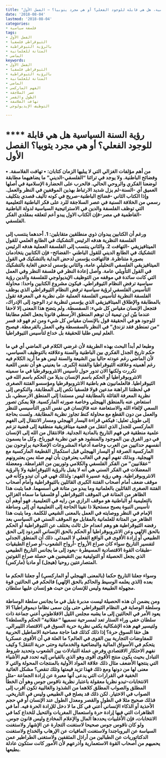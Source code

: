 ```yaml
---
title: "رؤية السنة السياسية، هل هي قابلة للوجود الفعلي؟ أو هي مجرد يتوبيا؟ – الفصل الأول"
date: '2018-08-04'
lastmod: '2018-08-04'
categories:
- فلسفة سياسية
tags:
- الفصل الأول
- الثيوقراطي فلسفيا
- بالرؤية الثيوقراطية
- المتانة للعلمانية
- الماضي
keywords:
- الفصل الأول
- الثيوقراطي فلسفيا
- بالرؤية الثيوقراطية
- المتانة للعلمانية
- الماضي
- الفهم الماركسي
- عصر السلاجقة
- الطول والقصر
- تهافت الفلاسفة
- التوظيف الإيديولوجي

---
```

# **** **رؤية السنة السياسية هل هي قابلة للوجود الفعلي؟ أو هي مجرد يتوبيا؟ الفصل الأول**

### من أهم مؤلفات الغزالي التي لا يبليها الزمان كتابان: • تهافت الفلاسفة. • وفضائح الباطنية. ولا يوجد في تراثنا “الفلسفي-الديني” ما يضاهيهما مطابقة لوضعنا الفكري والروحي الحالي. فالحرب على الحضارة الإسلامية في أصلها العميق أي -السنة-لم يزل شديد الارتباط بهذين الموقفين في النظر والعمل. وإذا الكتاب الثاني -فضائح الباطنية-صريح في كونه تأليف قصدي بتكليف رسمي من الخلافة السنية في عصر السلاجقة للرد على فكر الباطنية التعليمية التي توظف الفلسفة والدين في الاستراتيجية السياسية لدولة الباطنية -الفاطمية في مصر-فإن الكتاب الاول يبدو أعم لتعلقه بمقلدي الفكر الفلسفي.

### ورغم أن الكتابين يبدوان ذوي منطلقين متقابلين: 1. أحدهما ينتسب إلى الفلسفة النظرية هدفه الرئيس التشكيك في الطابع العلمي للقول الميتافيزيقي -التهافت 2. والثاني ينتسب إلى الفلسفة العملية هدفه الرئيس التشكيك في الطابع الديني للقول الباطني -الفضائح- فإن الكتابين يتخادمان بصورة متناظرة. فالتهافت يؤسس لدحض البداية بالتشكيك في القول الميتافيزيقي الفلسفي التحليلي عامة، والثاني يؤسس لدحض الغاية بالتشكيك في القول التأويلي عامة. وأصل إعادة النظر في فلسفة النظر وفي العمل التي كانت سائدة في موقفه من التوظيف الإيديولوجي للفلسفة والدين رؤية سياسية ترفض النظام الثيوقراطي. فيكون مشروع الكتابين واحدا: محاولة التأسيس الفلسفي لرؤية سياسية ترفض النظام الثيوقراطي الذي يوظف الفلسفة النظرية لتأسيس الفلسفة العملية على نظرية في المعرفة تقول بالمطابقة والإطلاق الميتافيزيقي الذي يؤسس لنظرية ترد الوجود إلى الإدراك، فتجعل الإنسان مقياس كل شيء: السفسطة. ولم يتضح هذا المعنى إلا لاحقا عندما بيّن ابن تيمية أن توهم المنطق الأرسطي قانونا يجعل العلم مطابقا للوجود هو في الحقيقة قول بالإنسان مقياس كل شيء ومن ثم فهو قد فسر “من تمنطق فقد تزندق” في النظر بالسفسطة وفي العمل بالقرمطة. فيصبح العلم ليس طلبا للحقيقة بل خداع لتأسيس الثيوقراطيا.

### وطبعا لم أبدأ البحث بهذه الطريقة لأن غرضي الكلام في الماضي أي في ما حكم تاريخ الجدل الفكري بين الباطنية والسنة وعلاقته بالتوظيف السياسي، لأن الماضي رغم عودته حاليا بين الشيعة والسنة ليس هو ما أريد الكلام فيه رغم أهميته وعلاقته الثيوقراطيا والفتنة الكبرى. ما يعنيني هو أن نفس اللعبة تكررت ولكنها الان تدور حول تأسيس الانثروبوقرطيا في ما سميته الانثروبوقراطيا أو الحكم باسم الإنسان بديلا من الحكم باسم الله في الثيوقراطيا. فالعلمانيون هم باطنية الانثروبوقرطيا ومؤسسو الفتنة الصغرى في لحظتنا الراهنة مدعين قولا فلسفيا نكص إلى المطابقة. والنكوص إلى نظرية المعرفة القائلة بالمطابقة ليس مستندا إلى المنطق الارسطي، بل استعاض عنه بالمنطق الهيجلي وخاصة صورته الماركسية. فلا يمكن تصور السعي لإلغاء الله والاستعاضة عنه فالإنسان في نفس الدور التأسيسي للنظر والعمل من دون القطع مع محاولة كنط تجاوز نظرية المطابقة. ولست بحاجة إلى طويل تعليل: فيكفي قراءة اليسار الهيجلي ومسار الانتقال إلى الفهم الماركسي للجدل الذي انتقل من قضية ميتافزيقية منطقية إلى قضية تزعم علمية منطقية في فهم التاريخ بالمادية الجدلية. فالانتقال من الله إلى الإنسان في دور الفرق بين الموجود والمنشود هو عين نظرية فيورباخ. وكل ما يسمون أنفسهم حداثيين من العرب وخاصة أدعياء المشروعات الإصلاحية يراوحون بين الماركسية الصرفة أو اليسار الهيجلي قبل استكمال القطيعة الماركسية مع الهيجلية. وبذلك تفهم أنهم في الغالب يعترفون بأن لهم صلة بمن يعتبرونهم “عقلانيين” من الفكر الفلسفي والكلامي وثوريين من القرامطة. ومعضلة المعضلات في الفكر السني هي أنه لا يقبل بالرؤية الثيوقراطية ولا بالرؤية الانثروبوقراطية. وهي رؤية عسيرة الفهم: ولذلك فهي في آن تبدو وكأنه في موقف ضعف أمام أصحاب الفتنة الكبرى القائلين بالثيوقراطية وأمام أصحاب الفتنة الصغرى القائلين بالعلمانية وما يبدو من متانة في أسسهما. فما يثبت هذا الظاهر من المتانة في الموقف الثيوقراطي أو فلسفيا ما سماه الغزالي بالتعليمية أو الباطنية هو موقف الرازي من رايه في التعليمية. فهو أوهم أن تأسيس النبوة يصبح مستحيلا ذا نفينا الحاجة إلى التعليمية أي إلى وساطة الإمام في النظر ووصايته في العمل بالمعنى الشيعي للكلمة. وما يثبت هذا الظاهر من المتانة للعلمانية بالمقابل مع الموقف السني في السياسي بعد رفضه الثيوقراطية هو وهم انعدام حل ثالث يختلف عن الثيوقراطية أو الحكم بالحق الإلهي وعن الانثروبوقراطيا أو الحكم بالحق الإنساني المردود إلى الحق الطبيعي أو إرادة الأقوى في الواقع الفعلي لا المبدئي. ذلك أن المنطق الجدلي لتفسير التاريخ سواء كان صراع الأرواح -أرواح الشعوب-أو صراع الطبقيات -طبقات القوة الاقتصادية المسيطرة -يعود إلى ما يجانس التاريخ الطبيعي الذي يجعل الحصيلة أو التوليفية بين النقيضين هي حصلة صراع القوتين المتصارعتين روحيا (هيجل) أو ماديا (ماركس).

### وسواء جعلنا التاريخ حكما (بالمعنى الهيجلي أو الماركسي) أو جعلنا الحكم ما بعده (الذي يعلمه الوسيط والحاكم بالحق الإلهي) فالحكم في الحالتين قوة مجهولة الطبيعة وليس للإنسان من حيث هو إنسان عليها سلطان.

### ومن يضمن أن هذه الحصيلة ليست مدبرة بليل في ما يجانس سلطة الوساطة وسلطة الوصاية في النظام الثيوقراطي حتى وإن سمى نظاما ديموقراطيا؟ الا يعود الأمر في الحالتين إلى ما يشبه مجلس الليل الافلاطوني أعني جماعة ذات سلطان خفي وراء الستار تعد لمسرحية نسميها “عقلانية” الحكم والسلطة؟ ولتيسير فهم هذه الإشكالية يكفي نظرية حرية السوق في الاقتصاد الليبرالي. هل حقا السوق حرة؟ إذا ذلك كذلك فما حاجة مصاحبة الاساطيل الحربية للمفاوضات التجارية بين القوى في العالم؟ ما العلة في أن الأقوى عسكريا يتحكم في الأسواق المالية والبضائعية والخدماتية وحتى حرية التنقل؟ وكيف نفهم الاحتكار الاقتصادي وفرض عملة التبادلات بين الشعوب وتحديد شروط التبادل بحيث يكون منتج الأقوى أقوى وهو الذي بالقياس إليه تحدد قيم الأشياء التي ينتجها الأضعف مثال ذلك علاقة المواد الأولية بالمنتجات المحولة والتي لا معنى لها من دونها ومع ذلك فهذا تزيد قيمتها وتلك تنقص؟ مشكل الغائية الخفية في القرارات التي يدعى أنها معبرة عن إرادة الجماعة -مثل الانتخابات-تبدو نظريا معقولة باعتبار نظرية ناقوس جوس وهو أن الخطأ المطلق والصواب المطلق كلاهما من الشذوذ والغالبية تكون أقرب إلى الصواب في الاختيار. لكن ذلك قد يصلح في الطبيعي وليس في التاريخي. فذلك صحيح مثلا في الطول والقصر ومعدل الطول عند الإنسان أو في حجم الأحذية أو الذكاء الإنساني أعني في كل ما لا دخل للإرادة الحرة فيه. أما في الظاهرات التي فيها إرادة حرة واستعمال المغريات والتحيل للخداع كما في الانتخابات، فإن الأغلبيات يحددها المال والإعلام المخادع وليس قانون جوس. ولو كان ناقوس جوس صحيحا لاستغنت التجارة عن الإشهار ولاستغنت السياسة عن البروباجندا ولاستغنت المافيات عن الإرهاب والخداع ولاستغنت الدكتاتوريات عن الطبالين من أراذل المثقفين ولاستغنى الطراطير عمن يحميهم من أصحاب القوة الاستعمارية وأذرعهم لأن الأمور كانت ستكون عادلة بطبعها.

###